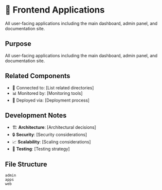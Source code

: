 # 📱 Frontend Applications

All user-facing applications including the main dashboard, admin panel, and documentation site.

## Purpose
All user-facing applications including the main dashboard, admin panel, and documentation site.

## Related Components
- 🔗 Connected to: [List related directories]
- 📊 Monitored by: [Monitoring tools]
- 🚀 Deployed via: [Deployment process]

## Development Notes
- 🏗️ **Architecture**: [Architectural decisions]
- 🔒 **Security**: [Security considerations]
- 📈 **Scalability**: [Scaling considerations]
- 🧪 **Testing**: [Testing strategy]

## File Structure
```
admin
apps
web
```
